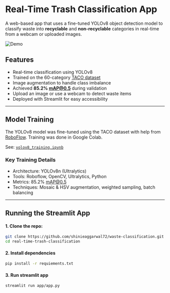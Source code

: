 # Real-Time Trash Classification App

A web-based app that uses a fine-tuned YOLOv8 object detection model to classify waste into **recyclable** and **non-recyclable** categories in real-time from a webcam or uploaded images.

![Demo](assets/demo.gif)

## Features

-  Real-time classification using YOLOv8
-  Trained on the 60-category [TACO dataset](https://tacodataset.org/)
-  Image augmentation to handle class imbalance
-  Achieved **85.2% mAP@0.5** during validation
-  Upload an image or use a webcam to detect waste items
-  Deployed with Streamlit for easy accessibility

---

##  Model Training

The YOLOv8 model was fine-tuned using the TACO dataset with help from [RoboFlow](https://roboflow.com/). Training was done in Google Colab.

 See: [`yolov8_training.ipynb`](yolov8_training.ipynb)

###  Key Training Details
- Architecture: YOLOv8n (Ultralytics)
- Tools: Roboflow, OpenCV, Ultralytics, Python
- Metrics: 85.2% mAP@0.5
- Techniques: Mosaic & HSV augmentation, weighted sampling, batch balancing

---

## Running the Streamlit App

#### 1. Clone the repo:
  ```bash
  git clone https://github.com/shinieaggarwal72/waste-classification.git
  cd real-time-trash-classification
  ```

#### 2. Install dependencies
  ```bash
  pip install -r requiements.txt
  ```

#### 3. Run streamlit app
  ```bash
  streamlit run app/app.py
  ```

